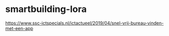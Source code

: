 # smartbuilding-lora
https://www.ssc-ictspecials.nl/ictactueel/2019/04/snel-vrij-bureau-vinden-met-een-app
